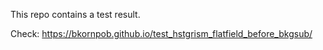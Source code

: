This repo contains a test result.

Check: https://bkornpob.github.io/test_hstgrism_flatfield_before_bkgsub/
